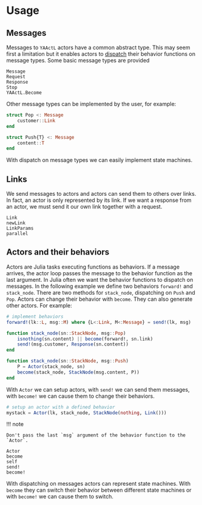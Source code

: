 # Usage

## Messages

Messages to `YAActL` actors have a common abstract type. This may seem first a limitation but it enables actors to [dispatch](https://docs.julialang.org/en/v1/manual/methods/#Methods-1) their behavior functions on message types. Some basic message types are provided

```@docs
Message
Request
Response
Stop
YAActL.Become
```

Other message types can be implemented by the user, for example:

```julia
struct Pop <: Message
    customer::Link
end

struct Push{T} <: Message
    content::T
end
```

With dispatch on message types we can easily implement state machines.

## Links

We send messages to actors and actors can send them to others over links. In fact, an actor is only represented by its link. If we want a response from an actor, we must send it our own link together with a request.

```@docs
Link
newLink
LinkParams
parallel
```

## Actors and their behaviors

Actors are Julia tasks executing functions as behaviors. If a message arrives, the actor loop passes the message to the behavior function as the last argument. In Julia often we want the behavior functions to dispatch on messages. In the following example we define two behaviors `forward!` and `stack_node`. There are two methods for `stack_node`, dispatching on `Push` and `Pop`. Actors can change their behavior with `become`. They can also generate other actors. For example:

```julia
# implement behaviors
forward!(lk::L, msg::M) where {L<:Link, M<:Message} = send!(lk, msg)

function stack_node(sn::StackNode, msg::Pop)
    isnothing(sn.content) || become(forward!, sn.link)
    send!(msg.customer, Response(sn.content))
end

function stack_node(sn::StackNode, msg::Push)
    P = Actor(stack_node, sn)
    become(stack_node, StackNode(msg.content, P))
end
```

With `Actor` we can setup actors, with `send!` we can send them messages, with `become!` we can cause them to change their behaviors.

```julia
# setup an actor with a defined behavior
mystack = Actor(lk, stack_node, StackNode(nothing, Link()))
```

!!! note

    Don't pass the last `msg` argument of the behavior function to the `Actor`.

```@docs
Actor
become
self
send!
become!
```

With dispatching on messages actors can represent state machines. With `become` they can switch their behavior between different state machines or with `become!` we can cause them to switch.
